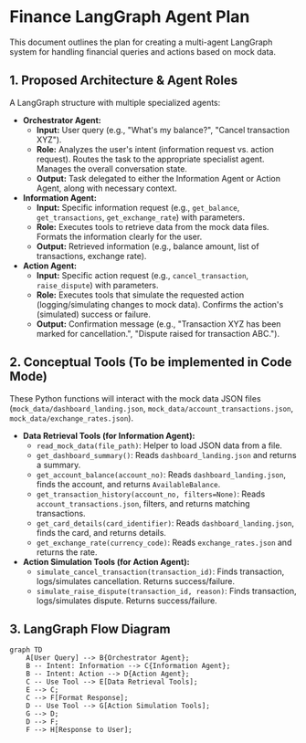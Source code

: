 # Finance LangGraph Agent Plan

This document outlines the plan for creating a multi-agent LangGraph system for handling financial queries and actions based on mock data.

## 1. Proposed Architecture & Agent Roles

A LangGraph structure with multiple specialized agents:

- **Orchestrator Agent:**
  - **Input:** User query (e.g., "What's my balance?", "Cancel transaction XYZ").
  - **Role:** Analyzes the user's intent (information request vs. action request). Routes the task to the appropriate specialist agent. Manages the overall conversation state.
  - **Output:** Task delegated to either the Information Agent or Action Agent, along with necessary context.
- **Information Agent:**
  - **Input:** Specific information request (e.g., `get_balance`, `get_transactions`, `get_exchange_rate`) with parameters.
  - **Role:** Executes tools to retrieve data from the mock data files. Formats the information clearly for the user.
  - **Output:** Retrieved information (e.g., balance amount, list of transactions, exchange rate).
- **Action Agent:**
  - **Input:** Specific action request (e.g., `cancel_transaction`, `raise_dispute`) with parameters.
  - **Role:** Executes tools that simulate the requested action (logging/simulating changes to mock data). Confirms the action's (simulated) success or failure.
  - **Output:** Confirmation message (e.g., "Transaction XYZ has been marked for cancellation.", "Dispute raised for transaction ABC.").

## 2. Conceptual Tools (To be implemented in Code Mode)

These Python functions will interact with the mock data JSON files (`mock_data/dashboard_landing.json`, `mock_data/account_transactions.json`, `mock_data/exchange_rates.json`).

- **Data Retrieval Tools (for Information Agent):**
  - `read_mock_data(file_path)`: Helper to load JSON data from a file.
  - `get_dashboard_summary()`: Reads `dashboard_landing.json` and returns a summary.
  - `get_account_balance(account_no)`: Reads `dashboard_landing.json`, finds the account, and returns `AvailableBalance`.
  - `get_transaction_history(account_no, filters=None)`: Reads `account_transactions.json`, filters, and returns matching transactions.
  - `get_card_details(card_identifier)`: Reads `dashboard_landing.json`, finds the card, and returns details.
  - `get_exchange_rate(currency_code)`: Reads `exchange_rates.json` and returns the rate.
- **Action Simulation Tools (for Action Agent):**
  - `simulate_cancel_transaction(transaction_id)`: Finds transaction, logs/simulates cancellation. Returns success/failure.
  - `simulate_raise_dispute(transaction_id, reason)`: Finds transaction, logs/simulates dispute. Returns success/failure.

## 3. LangGraph Flow Diagram

```mermaid
graph TD
    A[User Query] --> B{Orchestrator Agent};
    B -- Intent: Information --> C{Information Agent};
    B -- Intent: Action --> D{Action Agent};
    C -- Use Tool --> E[Data Retrieval Tools];
    E --> C;
    C --> F[Format Response];
    D -- Use Tool --> G[Action Simulation Tools];
    G --> D;
    D --> F;
    F --> H[Response to User];
```
